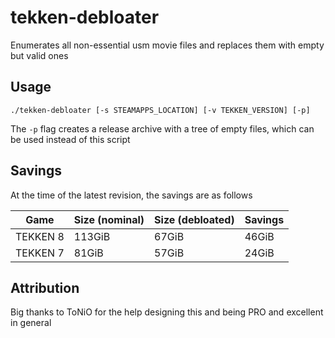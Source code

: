 # tekken-debloater

Enumerates all non-essential usm movie files and replaces them with empty but valid ones


## Usage

```
./tekken-debloater [-s STEAMAPPS_LOCATION] [-v TEKKEN_VERSION] [-p]
```

The `-p` flag creates a release archive with a tree of empty files, which can be used instead of this script


## Savings

At the time of the latest revision, the savings are as follows

| Game     | Size (nominal) | Size (debloated) | Savings |
| -------- | -------------- | ---------------- | ------- |
| TEKKEN 8 | 113GiB         | 67GiB            | 46GiB   |
| TEKKEN 7 | 81GiB          | 57GiB            | 24GiB   |


## Attribution

Big thanks to ToNiO for the help designing this and being PRO and excellent in general
